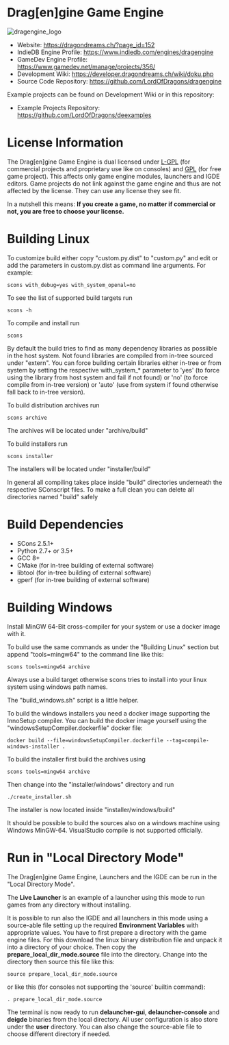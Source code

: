 # Drag[en]gine Game Engine

![dragengine_logo](https://dragondreams.ch/wp-content/uploads/2020/03/banner_medium.png)

- Website: https://dragondreams.ch/?page_id=152
- IndieDB Engine Profile: https://www.indiedb.com/engines/dragengine
- GameDev Engine Profile: https://www.gamedev.net/manage/projects/356/
- Development Wiki: https://developer.dragondreams.ch/wiki/doku.php
- Source Code Repository: https://github.com/LordOfDragons/dragengine

Example projects can be found on Development Wiki or in this repository:
- Example Projects Repository: https://github.com/LordOfDragons/deexamples

# License Information

The Drag\[en\]gine Game Engine is dual licensed under [L-GPL](https://www.gnu.org/licenses/lgpl-3.0.html)
(for commercial projects and proprietary use like on consoles) and
[GPL](https://www.gnu.org/licenses/gpl-3.0.html) (for free game project).
This affects only game engine modules, launchers and IGDE editors.
Game projects do not link against the game engine and thus are not affected by
the license. They can use any license they see fit.

In a nutshell this means: __If you create a game, no matter if commercial or not, you are free to choose your license.__

# Building Linux

To customize build either copy "custom.py.dist" to "custom.py" and edit or add the
parameters in custom.py.dist as command line arguments. For example:

    scons with_debug=yes with_system_openal=no


To see the list of supported build targets run

    scons -h

To compile and install run

    scons

By default the build tries to find as many dependency libraries as possiible in
the host system. Not found libraries are compiled from in-tree sourced under "extern".
You can force building certain libraries either in-tree or from system by setting the
respective with_system_* parameter to 'yes' (to force using the library from host
system and fail if not found) or 'no' (to force compile from in-tree version) or
'auto' (use from system if found otherwise fall back to in-tree version).

To build distribution archives run

    scons archive

The archives will be located under "archive/build"

To build installers run

    scons installer

The installers will be located under "installer/build"

In general all compiling takes place inside "build" directories underneath the
respective SConscript files. To make a full clean you can delete all directories
named "build" safely


# Build Dependencies

- SCons 2.5.1+
- Python 2.7+ or 3.5+
- GCC 8+
- CMake (for in-tree building of external software)
- libtool (for in-tree building of external software)
- gperf (for in-tree building of external software)


# Building Windows

Install MinGW 64-Bit cross-compiler for your system or use a docker image with it.

To build use the same commands as under the "Building Linux" section but append
"tools=mingw64" to the command line like this:

    scons tools=mingw64 archive

Always use a build target otherwise scons tries to install into your linux system
using windows path names.

The "build_windows.sh" script is a little helper.

To build the windows installers you need a docker image supporting the InnoSetup
compiler. You can build the docker image yourself using the
"windowsSetupCompiler.dockerfile" docker file:

    docker build --file=windowsSetupCompiler.dockerfile --tag=compile-windows-installer .

To build the installer first build the archives using

    scons tools=mingw64 archive

Then change into the "installer/windows" directory and run

    ./create_installer.sh

The installer is now located inside "installer/windows/build"

It should be possible to build the sources also on a windows machine using Windows
MinGW-64. VisualStudio compile is not supported officially.


# Run in "Local Directory Mode"

The Drag\[en\]gine Game Engine, Launchers and the IGDE can be run in the "Local Directory Mode".

The **Live Launcher** is an example of a launcher using this mode to run games from any
directory without installing.

It is possible to run also the IGDE and all launchers in this mode using a source-able file
setting up the required **Environment Variables** with appropriate values. You have to first
prepare a directory with the game engine files. For this download the linux binary distribution
file and unpack it into a directory of your choice. Then copy the **prepare_local_dir_mode.source**
file into the directory. Change into the directory then source this file like this:

    source prepare_local_dir_mode.source

or like this (for consoles not supporting the 'source' builtin command):

    . prepare_local_dir_mode.source

The terminal is now ready to run **delauncher-gui**, **delauncher-console** and **deigde**
binaries from the local directory. All user configuration is also store under the **user**
directory. You can also change the source-able file to choose different directory if needed.
